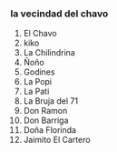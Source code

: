 ### la vecindad del chavo

1. El Chavo
2. kiko
3. La Chilindrina
4. Ñoño
5. Godines
6. La Popi
7. La Pati
8. La Bruja del 71
9. Don Ramon
10. Don Barriga
11. Doña Florinda
12. Jaimito El Cartero
